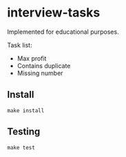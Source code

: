 # interview-tasks

Implemented for educational purposes.

Task list:

- Max profit
- Contains duplicate
- Missing number

## Install

```
make install
```

## Testing

```
make test
```